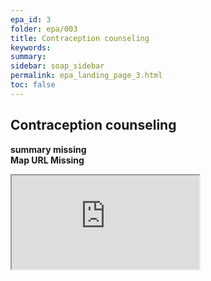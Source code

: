 ```yaml
---
epa_id: 3
folder: epa/003
title: Contraception counseling
keywords: 
summary: 
sidebar: soap_sidebar
permalink: epa_landing_page_3.html
toc: false
---
```


## Contraception counseling

**summary missing**
<br>
**Map URL Missing**
<div class="iframe-container">
  <iframe src="https://atlas.mindmup.com/fnmi22epa/fnmi_epa_template/index.html" allowfullscreen></iframe>
</div>